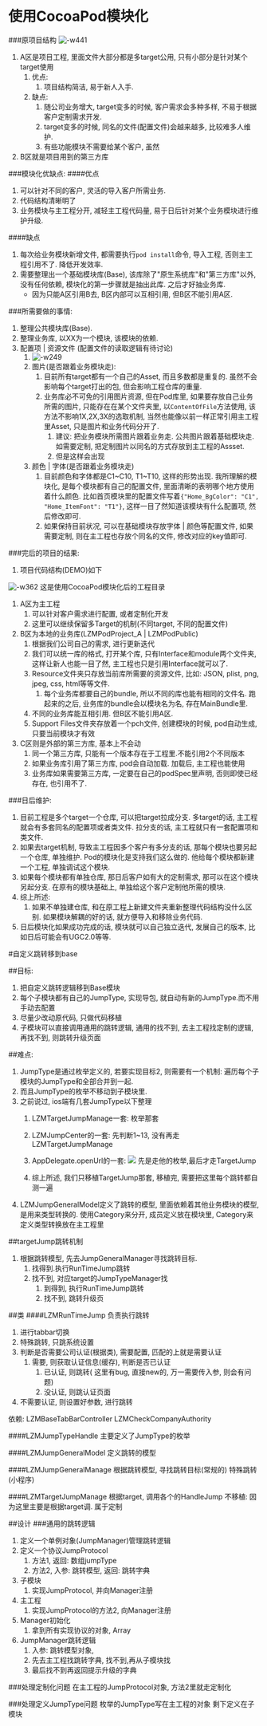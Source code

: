# 使用CocoaPod模块化
###原项目结构
![-w441](media/15928748156610.jpg)
1. A区是项目工程, 里面文件大部分都是多target公用, 只有小部分是针对某个target使用
    1. 优点:
        1. 项目结构简洁, 易于新人入手.
    2. 缺点:
        1. 随公司业务增大, target变多的时候, 客户需求会多种多样, 不易于根据客户定制需求开发.
        2. target变多的时候, 同名的文件(配置文件)会越来越多, 比较难多人维护.
        3. 有些功能模块不需要给某个客户, 虽然
2. B区就是项目用到的第三方库

###模块化优缺点: 
####优点
1. 可以针对不同的客户, 灵活的导入客户所需业务. 
2. 代码结构清晰明了
3. 业务模块与主工程分开, 减轻主工程代码量, 易于日后针对某个业务模块进行维护升级.

####缺点
1. 每次给业务模块新增文件, 都需要执行`pod install`命令, 导入工程, 否则主工程引用不了. 降低开发效率.
2. 需要整理出一个基础模块库(Base), 该库除了"原生系统库"和"第三方库"以外, 没有任何依赖, 模块化的第一步骤就是抽出此库. 之后才好抽业务库.
    * 因为只能A区引用B去, B区内部可以互相引用, 但B区不能引用A区.
    
###所需要做的事情:
1. 整理公共模块库(Base).
2. 整理业务库, 以XX为一个模块, 该模块的依赖.
3. 配置项 | 资源文件 (配置文件的读取逻辑有待讨论)
    1. ![-w249](media/15928797887019.jpg)
    2. 图片(是否跟着业务模块走):  
        1. 目前所有target都有一个自己的Asset, 而且多数都是重复的. 虽然不会影响每个target打出的包, 但会影响工程仓库的重量.
        2. 业务库必不可免的引用图片资源, 但在Pod库里, 如果要存放自己业务所需的图片, 只能存在在某个文件夹里, 以`ContentOfFile`方法使用, 该方法不影响1X,2X,3X的选取机制, 当然也能像以前一样正常引用主工程里Asset, 只是图片和业务代码分开了.
            1. 建议: 把业务模块所需图片跟着业务走. 公共图片跟着基础模块走. 如需要定制, 把定制图片以同名的方式存放到主工程的Assset.
            2. 但是这样会出现
    3. 颜色 | 字体(是否跟着业务模块走)
        1. 目前颜色和字体都是C1~C10, T1~T10, 这样的形势出现. 我所理解的模块化, 是每个模块都有自己的配置文件, 里面清晰的表明哪个地方使用着什么颜色. 比如首页模块里的配置文件写着`{"Home_BgColor": "C1", "Home_ItemFont": "T1"}`, 这样一目了然知道该模块有什么配置项, 然后修改即可.
        2. 如果保持目前状况, 可以在基础模块存放字体 | 颜色等配置文件, 如果需要定制, 则在主工程也存放个同名的文件, 修改对应的key值即可.


###完后的项目的结果:
1. 项目代码结构(DEMO)如下

![-w362](media/15928220184735.jpg)
这是使用CocoaPod模块化后的工程目录
1. A区为主工程
    1. 可以针对客户需求进行配置, 或者定制化开发
    2. 这里可以继续保留多Target的机制(不同target, 不同的配置文件)
2. B区为本地的业务库(LZMPodProject_A | LZMPodPublic)
    1. 根据我们公司自己的需求, 进行更新迭代
    2. 我们可以统一库的格式, 打开某个库, 只有Interface和module两个文件夹, 这样让新人也能一目了然, 主工程也只是引用Interface就可以了.
    3. Resource文件夹只存放当前库所需要的资源文件, 比如: JSON, plist, png, jpeg, css, html等等文件.
        1. 每个业务库都要自己的bundle, 所以不同的库也能有相同的文件名. 跑起来的之后, 业务库的bundle会以模块名为名, 存在MainBundle里.
    4. 不同的业务库能互相引用. 但B区不能引用A区.
    5. Support Files文件夹存放着一个pch文件, 创建模块的时候, pod自动生成, 只要当前模块才有效
3. C区则是外部的第三方库, 基本上不会动
    1. 同一个第三方库, 只能有一个版本存在于工程里.不能引用2个不同版本
    2. 如果业务库引用了第三方库, pod会自动加载. 加载后, 主工程也能使用
    3. 业务库如果需要第三方库, 一定要在自己的podSpec里声明, 否则即使已经存在, 也引用不了.


    
###日后维护:
1. 目前工程是多个target一个仓库, 可以把target拉成分支. 多target的话, 主工程就会有多套同名的配置项或者类文件. 拉分支的话, 主工程就只有一套配置项和类文件.
2. 如果去target机制, 导致主工程因多个客户有多分支的话, 那每个模块也要另起一个仓库, 单独维护. Pod的模块化是支持我们这么做的. 他给每个模块都新建一个工程, 单独调试这个模块. 
3. 如果每个模块都有单独仓库, 那日后客户如有大的定制需求, 那可以在这个模块另起分支. 在原有的模块基础上, 单独给这个客户定制他所需的模块.
4. 综上所述:
    1. 如果不单独建仓库, 和在原工程上新建文件夹重新整理代码结构没什么区别. 如果模块解耦的好的话, 就方便导入和移除业务代码.
5. 日后模块化如果成功完成的话, 模块就可以自己独立迭代, 发展自己的版本, 比如日后可能会有UGC2.0等等. 

#自定义跳转移到base

##目标:
1. 把自定义跳转逻辑移到Base模块
2. 每个子模块都有自己的JumpType, 实现导包, 就自动有新的JumpType.而不用手动去配置
3. 尽量少改动原代码, 只做代码移植
4. 子模块可以直接调用通用的跳转逻辑, 通用的找不到, 去主工程找定制的逻辑, 再找不到, 则跳转升级页面

##难点:
1. JumpType是通过枚举定义的, 若要实现目标2, 则需要有一个机制: 遍历每个子模块的JumpType和全部合并到一起.
2. 而且JumpType的枚举不移动到子模块里.
3. 之前说过, ios端有几套JumpType以下整理
    1. LZMTargetJumpManage一套: 枚举那套
    2. LZMJumpCenter的一套: 先判断1~13, 没有再走LZMTargetJumpManage
    3. AppDelegate.openUrl的一套: ![](media/16463587048018.jpg)
    先是走他的枚举,最后才走TargetJump
    
    1. 综上所述, 我们只移植TargetJump那套, 移植完, 需要把这里每个跳转都自测一遍
1. LZMJumpGeneralModel定义了跳转的模型, 里面依赖着其他业务模块的模型, 是用来类型转换的. 使用Category来分开, 成员定义放在模块里, Category来定义类型转换放在主工程里


##targetJump跳转机制
1. 根据跳转模型, 先去JumpGeneralManager寻找跳转目标.
    1. 找得到.执行RunTimeJump跳转
    2. 找不到, 对应target的JumpTypeManager找
        1. 到得到, 执行RunTimeJump跳转
        2. 找不到, 跳转升级页

##类
####LZMRunTimeJump
负责执行跳转
1. 进行tabbar切换
2. 特殊跳转, 只跳系统设置
3. 判断是否需要公司认证(根据类), 需要配置, 匹配的上就是需要认证
    1. 需要, 则获取认证信息(缓存), 判断是否已认证
        1. 已认证, 则跳转( 这里有bug, 直接new的, 万一需要传入参, 则会有问题)
        2. 没认证, 则跳认证页面
4. 不需要认证, 则设置好参数, 进行跳转

依赖:
LZMBaseTabBarController
LZMCheckCompanyAuthority

####LZMJumpTypeHandle
主要定义了JumpType的枚举

####LZMJumpGeneralModel
定义跳转的模型

####LZMJumpGeneralManage
根据跳转模型, 寻找跳转目标(常规的)
特殊跳转(小程序)

####LZMTargetJumpManage 
根据target, 调用各个的HandleJump
不移植:
因为这里主要是根据target调. 属于定制

##设计
###通用的跳转逻辑
1. 定义一个单例对象(JumpManager)管理跳转逻辑
2. 定义一个协议JumpProtocol
    1. 方法1, 返回: 数组jumpType
    2. 方法2, 入参: 跳转模型, 返回: 跳转字典
3. 子模块
    1. 实现JumpProtocol, 并向Manager注册
4. 主工程
    1. 实现JumpProtocol的方法2, 向Manager注册
5. Manager初始化
    1. 拿到所有实现协议的对象, Array<Protocol>
6. JumpManager跳转逻辑
    1. 入参: 跳转模型对象, 
    2. 先去主工程找跳转字典, 找不到,再从子模块找
    3. 最后找不到再返回提示升级的字典

###处理定制化问题
在主工程的JumpProtocol对象, 方法2里就走定制化

###处理定义JumpType问题
枚举的JumpType写在主工程的对象
剩下定义在子模块
